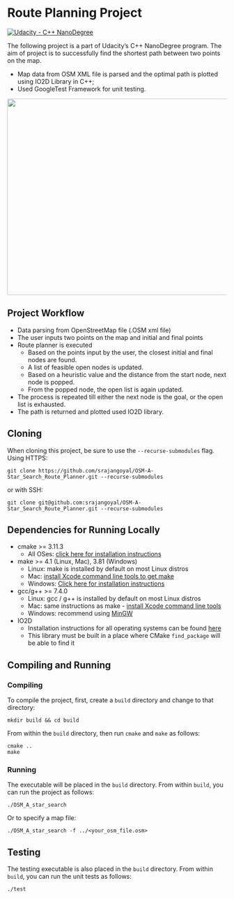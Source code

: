 # Route Planning Project

[![Udacity - C++ NanoDegree](https://s3.amazonaws.com/udacity-sdc/github/shield-carnd.svg)](https://www.udacity.com/course/c-plus-plus-nanodegree--nd213)

The following project is a part of Udacity’s C++ NanoDegree program. The aim of project is to successfully find the shortest path between two points on the map.

* Map data from OSM XML file is parsed and the optimal path is plotted using IO2D Library in C++;
* Used GoogleTest Framework for unit testing.

<img src="map.png" width="600" height="450" />

## Project Workflow

* Data parsing from OpenStreetMap file (.OSM xml file)
* The user inputs two points on the map and initial and final points
* Route planner is executed
  * Based on the points input by the user, the closest initial and final nodes are found.
  * A list of feasible open nodes is updated.
  * Based on a heuristic value and the distance from the start node, next node is popped.
  * From the popped node, the open list is again updated.
* The process is repeated till either the next node is the goal, or the open list is exhausted.
* The path is returned and plotted used IO2D library.

## Cloning

When cloning this project, be sure to use the `--recurse-submodules` flag. Using HTTPS:
```
git clone https://github.com/srajangoyal/OSM-A-Star_Search_Route_Planner.git --recurse-submodules
```
or with SSH:
```
git clone git@github.com:srajangoyal/OSM-A-Star_Search_Route_Planner.git --recurse-submodules
```

## Dependencies for Running Locally
* cmake >= 3.11.3
  * All OSes: [click here for installation instructions](https://cmake.org/install/)
* make >= 4.1 (Linux, Mac), 3.81 (Windows)
  * Linux: make is installed by default on most Linux distros
  * Mac: [install Xcode command line tools to get make](https://developer.apple.com/xcode/features/)
  * Windows: [Click here for installation instructions](http://gnuwin32.sourceforge.net/packages/make.htm)
* gcc/g++ >= 7.4.0
  * Linux: gcc / g++ is installed by default on most Linux distros
  * Mac: same instructions as make - [install Xcode command line tools](https://developer.apple.com/xcode/features/)
  * Windows: recommend using [MinGW](http://www.mingw.org/)
* IO2D
  * Installation instructions for all operating systems can be found [here](https://github.com/cpp-io2d/P0267_RefImpl/blob/master/BUILDING.md)
  * This library must be built in a place where CMake `find_package` will be able to find it

## Compiling and Running

### Compiling
To compile the project, first, create a `build` directory and change to that directory:
```
mkdir build && cd build
```
From within the `build` directory, then run `cmake` and `make` as follows:
```
cmake ..
make
```
### Running
The executable will be placed in the `build` directory. From within `build`, you can run the project as follows:
```
./OSM_A_star_search
```
Or to specify a map file:
```
./OSM_A_star_search -f ../<your_osm_file.osm>
```

## Testing

The testing executable is also placed in the `build` directory. From within `build`, you can run the unit tests as follows:
```
./test
```

